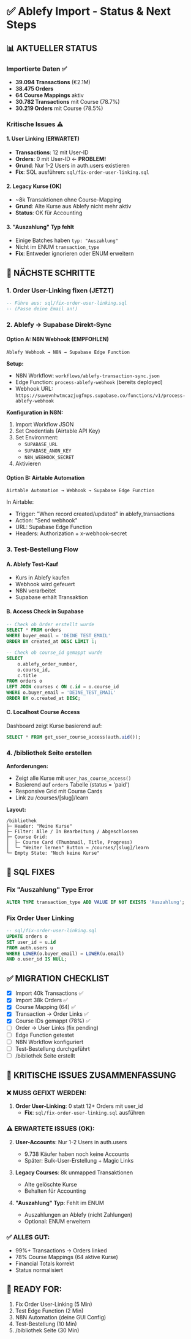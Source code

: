 # ✅ Ablefy Import - Status & Next Steps

## 📊 AKTUELLER STATUS

### Importierte Daten ✅
- **39.094 Transactions** (€2.1M)
- **38.475 Orders**
- **64 Course Mappings** aktiv
- **30.782 Transactions** mit Course (78.7%)
- **30.219 Orders** mit Course (78.5%)

### Kritische Issues ⚠️

#### 1. User Linking (ERWARTET)
- **Transactions**: 12 mit User-ID
- **Orders**: 0 mit User-ID ← **PROBLEM!**
- **Grund**: Nur 1-2 Users in auth.users existieren
- **Fix**: SQL ausführen: `sql/fix-order-user-linking.sql`

#### 2. Legacy Kurse (OK)
- ~8k Transaktionen ohne Course-Mapping
- **Grund**: Alte Kurse aus Ablefy nicht mehr aktiv
- **Status**: OK für Accounting

#### 3. "Auszahlung" Typ fehlt
- Einige Batches haben `typ: "Auszahlung"` 
- Nicht im ENUM `transaction_type`
- **Fix**: Entweder ignorieren oder ENUM erweitern

## 🚀 NÄCHSTE SCHRITTE

### 1. Order User-Linking fixen (JETZT)
```sql
-- Führe aus: sql/fix-order-user-linking.sql
-- (Passe deine Email an!)
```

### 2. Ablefy → Supabase Direkt-Sync

#### Option A: N8N Webhook (EMPFOHLEN)
```
Ablefy Webhook → N8N → Supabase Edge Function
```

**Setup:**
- N8N Workflow: `workflows/ablefy-transaction-sync.json`
- Edge Function: `process-ablefy-webhook` (bereits deployed)
- Webhook URL: `https://suwevnhwtmcazjugfmps.supabase.co/functions/v1/process-ablefy-webhook`

**Konfiguration in N8N:**
1. Import Workflow JSON
2. Set Credentials (Airtable API Key)
3. Set Environment:
   - `SUPABASE_URL`
   - `SUPABASE_ANON_KEY`
   - `N8N_WEBHOOK_SECRET`
4. Aktivieren

#### Option B: Airtable Automation
```
Airtable Automation → Webhook → Supabase Edge Function
```

In Airtable:
- Trigger: "When record created/updated" in ablefy_transactions
- Action: "Send webhook"
- URL: Supabase Edge Function
- Headers: Authorization + x-webhook-secret

### 3. Test-Bestellung Flow

#### A. Ablefy Test-Kauf
- Kurs in Ablefy kaufen
- Webhook wird gefeuert
- N8N verarbeitet
- Supabase erhält Transaktion

#### B. Access Check in Supabase
```sql
-- Check ob Order erstellt wurde
SELECT * FROM orders 
WHERE buyer_email = 'DEINE_TEST_EMAIL'
ORDER BY created_at DESC LIMIT 1;

-- Check ob course_id gemappt wurde
SELECT 
    o.ablefy_order_number,
    o.course_id,
    c.title
FROM orders o
LEFT JOIN courses c ON c.id = o.course_id
WHERE o.buyer_email = 'DEINE_TEST_EMAIL'
ORDER BY o.created_at DESC;
```

#### C. Localhost Course Access
Dashboard zeigt Kurse basierend auf:
```sql
SELECT * FROM get_user_course_access(auth.uid());
```

### 4. /bibliothek Seite erstellen

**Anforderungen:**
- Zeigt alle Kurse mit `user_has_course_access()`
- Basierend auf `orders` Tabelle (status = 'paid')
- Responsive Grid mit Course Cards
- Link zu /courses/[slug]/learn

**Layout:**
```
/bibliothek
├─ Header: "Meine Kurse"
├─ Filter: Alle / In Bearbeitung / Abgeschlossen
├─ Course Grid:
│  ├─ Course Card (Thumbnail, Title, Progress)
│  └─ "Weiter lernen" Button → /courses/[slug]/learn
└─ Empty State: "Noch keine Kurse"
```

## 🔧 SQL FIXES

### Fix "Auszahlung" Type Error
```sql
ALTER TYPE transaction_type ADD VALUE IF NOT EXISTS 'Auszahlung';
```

### Fix Order User Linking
```sql
-- sql/fix-order-user-linking.sql
UPDATE orders o
SET user_id = u.id
FROM auth.users u
WHERE LOWER(o.buyer_email) = LOWER(u.email)
AND o.user_id IS NULL;
```

## ✅ MIGRATION CHECKLIST

- [x] Import 40k Transactions ✅
- [x] Import 38k Orders ✅
- [x] Course Mapping (64) ✅
- [x] Transaction → Order Links ✅
- [x] Course IDs gemappt (78%) ✅
- [ ] Order → User Links (fix pending)
- [ ] Edge Function getestet
- [ ] N8N Workflow konfiguriert
- [ ] Test-Bestellung durchgeführt
- [ ] /bibliothek Seite erstellt

## 🎯 KRITISCHE ISSUES ZUSAMMENFASSUNG

### ❌ MUSS GEFIXT WERDEN:
1. **Order User-Linking**: 0 statt 12+ Orders mit user_id
   - **Fix**: `sql/fix-order-user-linking.sql` ausführen

### ⚠️ ERWARTETE ISSUES (OK):
2. **User-Accounts**: Nur 1-2 Users in auth.users
   - 9.738 Käufer haben noch keine Accounts
   - Später: Bulk-User-Erstellung + Magic Links

3. **Legacy Courses**: 8k unmapped Transaktionen
   - Alte gelöschte Kurse
   - Behalten für Accounting

4. **"Auszahlung" Typ**: Fehlt im ENUM
   - Auszahlungen an Ablefy (nicht Zahlungen)
   - Optional: ENUM erweitern

### ✅ ALLES GUT:
- 99%+ Transactions → Orders linked
- 78% Course Mappings (64 aktive Kurse)
- Financial Totals korrekt
- Status normalisiert

## 🚀 READY FOR:
1. Fix Order User-Linking (5 Min)
2. Test Edge Function (2 Min)
3. N8N Automation (deine GUI Config)
4. Test-Bestellung (10 Min)
5. /bibliothek Seite (30 Min)
